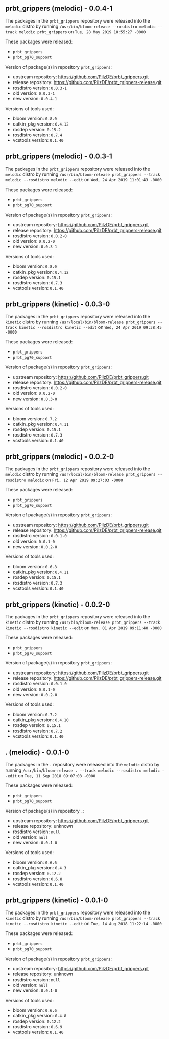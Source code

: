 ## prbt_grippers (melodic) - 0.0.4-1

The packages in the `prbt_grippers` repository were released into the `melodic` distro by running `/usr/bin/bloom-release --rosdistro melodic --track melodic prbt_grippers` on `Tue, 28 May 2019 10:55:27 -0000`

These packages were released:
- `prbt_grippers`
- `prbt_pg70_support`

Version of package(s) in repository `prbt_grippers`:

- upstream repository: https://github.com/PilzDE/prbt_grippers.git
- release repository: https://github.com/PilzDE/prbt_grippers-release.git
- rosdistro version: `0.0.3-1`
- old version: `0.0.3-1`
- new version: `0.0.4-1`

Versions of tools used:

- bloom version: `0.8.0`
- catkin_pkg version: `0.4.12`
- rosdep version: `0.15.2`
- rosdistro version: `0.7.4`
- vcstools version: `0.1.40`


## prbt_grippers (melodic) - 0.0.3-1

The packages in the `prbt_grippers` repository were released into the `melodic` distro by running `/usr/bin/bloom-release prbt_grippers --track melodic --rosdistro melodic --edit` on `Wed, 24 Apr 2019 11:01:43 -0000`

These packages were released:
- `prbt_grippers`
- `prbt_pg70_support`

Version of package(s) in repository `prbt_grippers`:

- upstream repository: https://github.com/PilzDE/prbt_grippers.git
- release repository: https://github.com/PilzDE/prbt_grippers-release.git
- rosdistro version: `0.0.2-0`
- old version: `0.0.2-0`
- new version: `0.0.3-1`

Versions of tools used:

- bloom version: `0.8.0`
- catkin_pkg version: `0.4.12`
- rosdep version: `0.15.1`
- rosdistro version: `0.7.3`
- vcstools version: `0.1.40`


## prbt_grippers (kinetic) - 0.0.3-0

The packages in the `prbt_grippers` repository were released into the `kinetic` distro by running `/usr/local/bin/bloom-release prbt_grippers --track kinetic --rosdistro kinetic --edit` on `Wed, 24 Apr 2019 09:38:45 -0000`

These packages were released:
- `prbt_grippers`
- `prbt_pg70_support`

Version of package(s) in repository `prbt_grippers`:

- upstream repository: https://github.com/PilzDE/prbt_grippers.git
- release repository: https://github.com/PilzDE/prbt_grippers-release.git
- rosdistro version: `0.0.2-0`
- old version: `0.0.2-0`
- new version: `0.0.3-0`

Versions of tools used:

- bloom version: `0.7.2`
- catkin_pkg version: `0.4.11`
- rosdep version: `0.15.1`
- rosdistro version: `0.7.3`
- vcstools version: `0.1.40`


## prbt_grippers (melodic) - 0.0.2-0

The packages in the `prbt_grippers` repository were released into the `melodic` distro by running `/usr/local/bin/bloom-release prbt_grippers --rosdistro melodic` on `Fri, 12 Apr 2019 09:27:03 -0000`

These packages were released:
- `prbt_grippers`
- `prbt_pg70_support`

Version of package(s) in repository `prbt_grippers`:

- upstream repository: https://github.com/PilzDE/prbt_grippers.git
- release repository: https://github.com/PilzDE/prbt_grippers-release.git
- rosdistro version: `0.0.1-0`
- old version: `0.0.1-0`
- new version: `0.0.2-0`

Versions of tools used:

- bloom version: `0.6.8`
- catkin_pkg version: `0.4.11`
- rosdep version: `0.15.1`
- rosdistro version: `0.7.3`
- vcstools version: `0.1.40`


## prbt_grippers (kinetic) - 0.0.2-0

The packages in the `prbt_grippers` repository were released into the `kinetic` distro by running `/usr/bin/bloom-release prbt_grippers --track kinetic --rosdistro kinetic --edit` on `Mon, 01 Apr 2019 09:11:40 -0000`

These packages were released:
- `prbt_grippers`
- `prbt_pg70_support`

Version of package(s) in repository `prbt_grippers`:

- upstream repository: https://github.com/PilzDE/prbt_grippers.git
- release repository: https://github.com/PilzDE/prbt_grippers-release.git
- rosdistro version: `0.0.1-0`
- old version: `0.0.1-0`
- new version: `0.0.2-0`

Versions of tools used:

- bloom version: `0.7.2`
- catkin_pkg version: `0.4.10`
- rosdep version: `0.15.1`
- rosdistro version: `0.7.2`
- vcstools version: `0.1.40`


## . (melodic) - 0.0.1-0

The packages in the `.` repository were released into the `melodic` distro by running `/usr/bin/bloom-release . --track melodic --rosdistro melodic --edit` on `Tue, 11 Sep 2018 09:07:08 -0000`

These packages were released:
- `prbt_grippers`
- `prbt_pg70_support`

Version of package(s) in repository `.`:

- upstream repository: https://github.com/PilzDE/prbt_grippers.git
- release repository: unknown
- rosdistro version: `null`
- old version: `null`
- new version: `0.0.1-0`

Versions of tools used:

- bloom version: `0.6.6`
- catkin_pkg version: `0.4.3`
- rosdep version: `0.12.2`
- rosdistro version: `0.6.8`
- vcstools version: `0.1.40`


## prbt_grippers (kinetic) - 0.0.1-0

The packages in the `prbt_grippers` repository were released into the `kinetic` distro by running `/usr/bin/bloom-release prbt_grippers --track kinetic --rosdistro kinetic --edit` on `Tue, 14 Aug 2018 11:22:14 -0000`

These packages were released:
- `prbt_grippers`
- `prbt_pg70_support`

Version of package(s) in repository `prbt_grippers`:

- upstream repository: https://github.com/PilzDE/prbt_grippers.git
- release repository: unknown
- rosdistro version: `null`
- old version: `null`
- new version: `0.0.1-0`

Versions of tools used:

- bloom version: `0.6.6`
- catkin_pkg version: `0.4.8`
- rosdep version: `0.12.2`
- rosdistro version: `0.6.9`
- vcstools version: `0.1.40`


